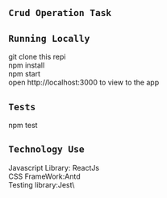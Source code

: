 ## `Crud Operation Task`


## `Running Locally`
git clone this repi\
npm install\
npm start\
open http://localhost:3000 to view to the app


## `Tests`
npm test


## `Technology Use`
Javascript Library: ReactJs\
CSS FrameWork:Antd\
Testing library:Jest\

